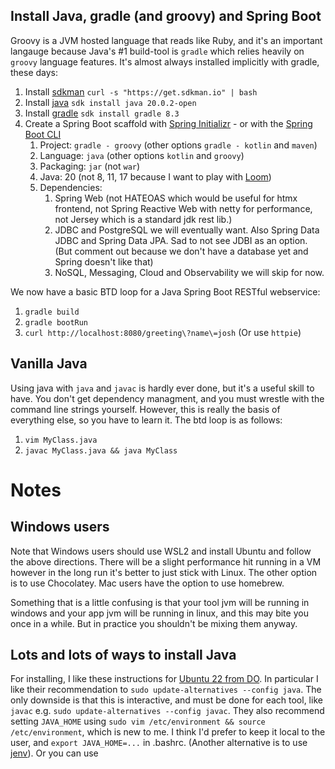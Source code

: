 ## Install Java, gradle (and groovy) and Spring Boot
Groovy is a JVM hosted language that reads like Ruby, and it's an important langauge because Java's #1 build-tool is `gradle` which relies heavily on `groovy` language features. It's almost always installed implicitly with gradle, these days:

  1. Install [sdkman](https://sdkman.io/) `curl -s "https://get.sdkman.io" | bash`
  1. Install [java]() `sdk install java 20.0.2-open`
  2. Install [gradle]() `sdk install gradle 8.3`
  4. Create a Spring Boot scaffold with [Spring Initializr](https://start.spring.io/) - or with the [Spring Boot CLI](https://docs.spring.io/spring-boot/docs/current/reference/html/cli.html#cli)
      1. Project: `gradle - groovy` (other options `gradle - kotlin` and `maven`)
      2. Language: `java` (other options `kotlin` and `groovy`)
      3. Packaging: `jar` (not `war`)
      4. Java: 20 (not 8, 11, 17 because I want to play with [Loom](https://www.baeldung.com/openjdk-project-loom))
      5. Dependencies:
          1. Spring Web (not HATEOAS which would be useful for htmx frontend, not Spring Reactive Web with netty for performance, not Jersey which is a standard jdk rest lib.)
          2. JDBC and PostgreSQL we will eventually want. Also Spring Data JDBC and Spring Data JPA. Sad to not see JDBI as an option. (But comment out because we don't have a database yet and Spring doesn't like that)
          3. NoSQL, Messaging, Cloud and Observability we will skip for now.

We now have a basic BTD loop for a Java Spring Boot RESTful webservice:
   1. `gradle build`
   2. `gradle bootRun`
   3. `curl http://localhost:8080/greeting\?name\=josh` (Or use `httpie`)


## Vanilla Java
Using java with `java` and `javac` is hardly ever done, but it's a useful skill to have.
You don't get dependency managment, and you must wrestle with the command line strings yourself.
However, this is really the basis of everything else, so you have to learn it.
The btd loop is as follows:
   1. `vim MyClass.java`
   2. `javac MyClass.java && java MyClass`

# Notes

## Windows users
Note that Windows users should use WSL2 and install Ubuntu and follow the above directions. There will be a slight performance hit running in a VM however in the long run it's better to just stick with Linux. The other option is to use Chocolatey. Mac users have the option to use homebrew.

Something that is a little confusing is that your tool jvm will be running in windows and your app jvm will be running in linux, and this may bite you once in a while. But in practice you shouldn't be mixing them anyway.

## Lots and lots of ways to install Java
For installing, I like these instructions for [Ubuntu 22 from DO](https://www.digitalocean.com/community/tutorials/how-to-install-java-with-apt-on-ubuntu-22-04). In particular I like their recommendation to `sudo update-alternatives --config java`. The only downside is that this is interactive, and must be done for each tool, like `javac` e.g. `sudo update-alternatives --config javac`. They also recommend setting `JAVA_HOME` using `sudo vim /etc/environment && source /etc/environment`, which is new to me. I think I'd prefer to keep it local to the user, and `export JAVA_HOME=...` in .bashrc. (Another alternative is to use [jenv](https://github.com/jenv/jenv)). Or you can use


